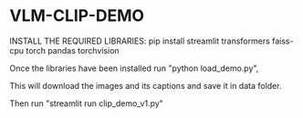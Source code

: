 # VLM-CLIP-DEMO

INSTALL THE REQUIRED LIBRARIES:
pip install streamlit transformers faiss-cpu torch pandas torchvision

Once the libraries have been installed run "python load_demo.py",

This will download the images and its captions and save it in data folder.

Then run "streamlit run clip_demo_v1.py"
